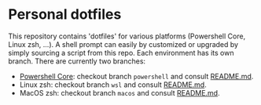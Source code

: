 # Personal dotfiles

This repository contains 'dotfiles' for various platforms (Powershell Core, Linux zsh, ...). A shell prompt can easily by customized or upgraded by simply sourcing a script from this repo. Each environment has its own branch. There are currently two branches:

* [Powershell Core](https://github.com/PowerShell/PowerShell/releases/latest): checkout branch `powershell` and consult [README.md](https://github.com/GillesZunino/dotfiles/blob/powershell/README.md).
* Linux zsh: checkout branch `wsl` and consult [README.md](https://github.com/GillesZunino/dotfiles/blob/wsl/README.md).
* MacOS zsh: checkout branch `macos` and consult [README.md](https://github.com/GillesZunino/dotfiles/blob/macos/README.md).